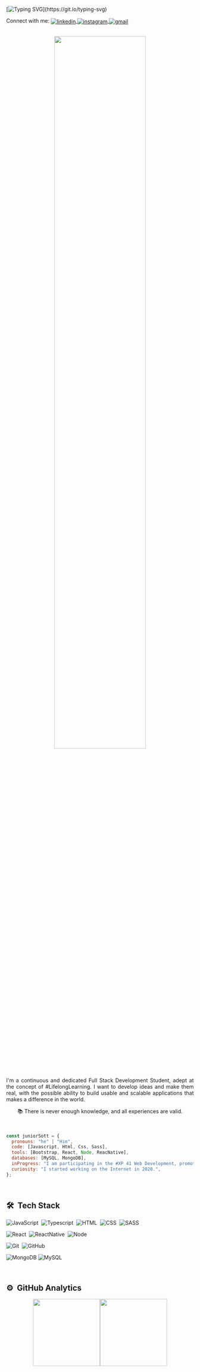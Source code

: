 [![Typing SVG](https://readme-typing-svg.herokuapp.com?size=25&color=FF0F4A&center=true&vCenter=true&lines=Hi+there!+My+name+is+Junior!;Welcome+to+my+GitHub+profile;Nice+to+meet+you!)](https://git.io/typing-svg)

<p align="left">
  Connect with me:
  <a href="https://www.linkedin.com/in/junior-sott-0882051a9/?locale=en_US" target="_blank">
    <img align="center" src="https://img.shields.io/badge/-juniorsott-05122A?style=flat&logo=linkedin" alt="linkedin"/>
  </a>
  <a href="https://www.instagram.com/juniorsott/" target="_blank">
    <img align="center" src="https://img.shields.io/badge/-juniorsott-05122A?style=flat&logo=instagram" alt="instagram"/>
  </a>

  <a href="mailto:sottjr@gmail.com" target="_blank">
    <img align="center" src="https://img.shields.io/badge/-sottjr-05122A?style=flat&logo=gmail" alt="gmail"/> 
  </a>
</p>

<br>

<div align="center">

  <img width="70%" height="70%" src="https://camo.githubusercontent.com/fa73289736064aba480d0708da37d7aa183a8c3e2bcc2f58c54285a3bbbeecc1/68747470733a2f2f7777772e61616c7068612e6e65742f77702d636f6e74656e742f75706c6f6164732f323032302f31322f66756c6c2d737461636b2d646576656c6f706d656e742e676966"/>

  <br><br>
  
<p align="justify">
  I'm a continuous and dedicated Full Stack Development Student, adept at the concept of #LifelongLearning.
I want to develop ideas and make them real, with the possible ability to build usable and scalable applications that makes a difference in the world.
  </p>
 

📚 There is never enough knowledge, and all experiences are valid.
</div>

  <br>

```javascript
const juniorSott = {
  pronouns: "he" | "Him",
  code: [Javascript, Html, Css, Sass],
  tools: [Bootstrap, React, Node, ReacNative],
  databases: [MySQL, MongoDB],
  inProgress: "I am participating in the #XP 41 Web Development, promoted by Gama Academy.",
  curiosity: "I started working on the Internet in 2020.",
};
```

  <br>

## 🛠 &nbsp;Tech Stack

![JavaScript](https://img.shields.io/badge/-JavaScript-05122A?style=flat&logo=javascript)&nbsp;
![Typescript](https://img.shields.io/badge/-Typescript-05122A?style=flat&logo=typescript)&nbsp;
![HTML](https://img.shields.io/badge/-HTML-05122A?style=flat&logo=HTML5)&nbsp;
![CSS](https://img.shields.io/badge/-CSS-05122A?style=flat&logo=CSS3&logoColor=1572B6)&nbsp;
![SASS](https://img.shields.io/badge/-Sass-05122A?style=flat&logo=Sass&logoColor=1572B6)&nbsp;


![React](https://img.shields.io/badge/-React-05122A?style=flat&logo=react)&nbsp;
![ReactNative](https://img.shields.io/badge/-ReactNative-05122A?style=flat&logo=react)&nbsp;
![Node](https://img.shields.io/badge/-Node-05122A?style=flat&logo=node.js)&nbsp;


![Git](https://img.shields.io/badge/-Git-05122A?style=flat&logo=git)&nbsp;
![GitHub](https://img.shields.io/badge/-GitHub-05122A?style=flat&logo=github)&nbsp;

![MongoDB](https://img.shields.io/badge/-MongoDB-05122A?style=flat&logo=mongodb)
![MySQL](https://img.shields.io/badge/-MySQL-05122A?style=flat&logo=mysql)

<br>

## ⚙️ &nbsp;GitHub Analytics

<div align="center">
  <a href="https://github.com/acn3to">
  <img height="180em" src="https://github-readme-stats.vercel.app/api?username=sottjr&show_icons=true&theme=midnight-purple&include_all_commits=true&count_private=true"/><img height="180em" src="https://github-readme-stats.vercel.app/api/top-langs/?username=sottjr&layout=compact&langs_count=7&theme=midnight-purple"/>
</div>

